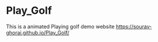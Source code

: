 # Play_Golf
This is a animated Playing golf demo website
https://sourav-ghorai.github.io/Play_Golf/
